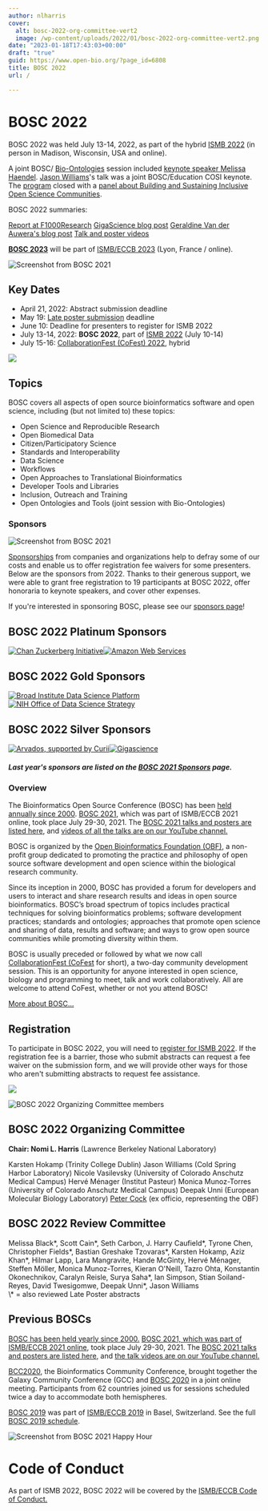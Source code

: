 ```yaml
---
author: nlharris
cover:
  alt: bosc-2022-org-committee-vert2
  image: /wp-content/uploads/2022/01/bosc-2022-org-committee-vert2.png
date: "2023-01-18T17:43:03+00:00"
draft: "true"
guid: https://www.open-bio.org/?page_id=6808
title: BOSC 2022
url: /

---
```

# BOSC 2022

BOSC 2022 was held July 13-14, 2022, as part of the hybrid [ISMB 2022](https://www.iscb.org/ismb2022) (in person in Madison, Wisconsin, USA and online).

A joint BOSC/ [Bio-Ontologies](https://www.bio-ontologies.org.uk/ismb-annual-meeting) session included [keynote speaker Melissa Haendel](/events/bosc-2022/bosc-2022-keynotes). [Jason Williams](/events/bosc-2022/bosc-2022-keynotes)'s talk was a joint BOSC/Education COSI keynote. The [program](/events/bosc-2022/bosc-2022-schedule/) closed with a [panel about Building and Sustaining Inclusive Open Science Communities](/events/bosc-2022/bosc-2022-panel/).

BOSC 2022 summaries:

[Report at F1000Research](https://f1000research.com/articles/11-1034/v1)
[GigaScience blog post](http://gigasciencejournal.com/blog/birthday-at-ismb2022/)
[Geraldine Van der Auwera's blog post](/2022/08/16/crowdsourced-highlights-from-bosc-2022/)
[Talk and poster videos](https://www.youtube.com/playlist?list=PLir-OOQiOhXYotvWZLnKd9rcNMb6r9tjf)

**[BOSC 2023](/events/bosc-2023/)** will be part of [ISMB/ECCB 2023](https://www.iscb.org/ismbeccb2023) (Lyon, France / online).

![Screenshot from BOSC 2021](wp-content/uploads/2022/01/bosc-2021-closing-composite-bigger.png)

## Key Dates

- April 21, 2022: Abstract submission deadline
- May 19: [Late poster submission](/events/bosc-2022/submit/) deadline
- June 10: Deadline for presenters to register for ISMB 2022
- July 13-14, 2022: **BOSC 2022**, part of [ISMB 2022](https://www.iscb.org/ismb2022) (July 10-14)
- July 15-16: [CollaborationFest (CoFest) 2022](/events/bosc-2022/obf-bosc-collaborationfest/), hybrid

![](wp-content/uploads/2022/01/Christie-and-Jason.png)

## Topics

BOSC covers all aspects of open source bioinformatics software and open science, including (but not limited to) these topics:

- Open Science and Reproducible Research
- Open Biomedical Data
- Citizen/Participatory Science
- Standards and Interoperability
- Data Science
- Workflows
- Open Approaches to Translational Bioinformatics
- Developer Tools and Libraries
- Inclusion, Outreach and Training
- Open Ontologies and Tools (joint session with Bio-Ontologies)

### Sponsors

![Screenshot from BOSC 2021](wp-content/uploads/2022/01/Caitlin-McHugh-BoF-1.jpeg)

[Sponsorships](/events/bosc/sponsors/) from companies and organizations help to defray some of our costs and enable us to offer registration fee waivers for some presenters. Below are the sponsors from 2022. Thanks to their generous support, we were able to grant free registration to 19 participants at BOSC 2022, offer honoraria to keynote speakers, and cover other expenses.

If you're interested in sponsoring BOSC, please see our [sponsors page](/events/bosc/sponsors/)!

## BOSC 2022 Platinum Sponsors

[![Chan Zuckerberg Initiative](wp-content/uploads/2021/06/CZI_Logotype_RGB.jpg)](https://chanzuckerberg.com/)[![Amazon Web Services](wp-content/uploads/2021/05/AWS_logo_RGB.png)](http://aws.amazon.com)

## BOSC 2022 Gold Sponsors

[![Broad Institute Data Science Platform](wp-content/uploads/2022/04/Broad-DSP-logo-1.png)](https://www.broadinstitute.org/data-sciences-platform)[![NIH Office of Data Science Strategy](wp-content/uploads/2022/04/NIH-ODSS_Horizontal_1Color-653.jpg)](https://datascience.nih.gov/)

## BOSC 2022 Silver Sponsors

[![Arvados, supported by Curii](wp-content/uploads/2022/05/ArvadosCurii.png)](https://arvados.org)[![Gigascience](wp-content/uploads/2019/05/Gigascience.png)](https://academic.oup.com/gigascience)

##### Last year's sponsors are listed on the [BOSC 2021 Sponsors](/events/bosc-2021/sponsors/) page.

### Overview

The Bioinformatics Open Source Conference (BOSC) has been [held annually since 2000](/events/bosc/about/). [BOSC 2021](/events/bosc-2021/), which was part of ISMB/ECCB 2021 online, took place July 29-30, 2021. The [BOSC 2021 talks and posters are listed here](/events/bosc-2021/bosc-2021-schedule/), and [videos of all the talks are on our YouTube channel.](https://www.youtube.com/playlist?list=PLir-OOQiOhXZ6jV_cld3Hp-C_0m4aCznk)

BOSC is organized by the [Open Bioinformatics Foundation (OBF)](/wiki/Main_Page), a non-profit group dedicated to promoting the practice and philosophy of open source software development and open science within the biological research community.

Since its inception in 2000, BOSC has provided a forum for developers and users to interact and share research results and ideas in open source bioinformatics. BOSC’s broad spectrum of topics includes practical techniques for solving bioinformatics problems; software development practices; standards and ontologies; approaches that promote open science and sharing of data, results and software; and ways to grow open source communities while promoting diversity within them.

BOSC is usually preceded or followed by what we now call [CollaborationFest (CoFest](/events/bosc/collaborationfest/) for short), a two-day community development session. This is an opportunity for anyone interested in open science, biology and programming to meet, talk and work collaboratively. All are welcome to attend CoFest, whether or not you attend BOSC!

[More about BOSC...](/events/bosc/about/)

## Registration

To participate in BOSC 2022, you will need to [register for ISMB 2022](https://www.iscb.org/ismb2022). If the registration fee is a barrier, those who submit abstracts can request a fee waiver on the submission form, and we will provide other ways for those who aren't submitting abstracts to request fee assistance.


![](wp-content/uploads/2022/01/Moni-GemmaTuron-JeremyYang.png)

![BOSC 2022 Organizing Committee members](wp-content/uploads/2022/01/bosc-2022-org-committee-vert2.png)

## BOSC 2022 Organizing Committee

**Chair: Nomi L. Harris** (Lawrence Berkeley National Laboratory)

Karsten Hokamp (Trinity College Dublin)
Jason Williams (Cold Spring Harbor Laboratory)
Nicole Vasilevsky (University of Colorado Anschutz Medical Campus)
Hervé Ménager (Institut Pasteur)
Monica Munoz-Torres (University of Colorado Anschutz Medical Campus)
Deepak Unni (European Molecular Biology Laboratory)
[Peter Cock](http://www.scri.ac.uk/staff/petercock) (ex officio, representing the OBF)

## BOSC 2022 Review Committee

Melissa Black\*, Scott Cain\*, Seth Carbon, J. Harry Caufield\*, Tyrone Chen, Christopher Fields\*, Bastian Greshake Tzovaras\*, Karsten Hokamp, Aziz Khan\*, Hilmar Lapp, Lara Mangravite, Hande McGinty, Hervé Ménager, Steffen Möller, Monica Munoz-Torres, Kieran O'Neill, Tazro Ohta, Konstantin Okonechnikov, Caralyn Reisle, Surya Saha\*, Ian Simpson, Stian Soiland-Reyes, David Twesigomwe, Deepak Unni\*, Jason Williams  
\\* = also reviewed Late Poster abstracts

## Previous BOSCs

[BOSC has been held yearly since 2000.](/events/bosc/about#Past_BOSCs) [BOSC 2021, which was part of](/events/bosc-2021/) [ISMB/ECCB 2021 online](https://www.iscb.org/ismbeccb2021), took place July 29-30, 2021. The [BOSC 2021 talks and posters are listed here](/events/bosc-2021/bosc-2021-schedule/), and [the talk videos are on our YouTube channel.](https://www.youtube.com/playlist?list=PLir-OOQiOhXZ6jV_cld3Hp-C_0m4aCznk)

[BCC2020](https://bcc2020.github.io/), the Bioinformatics Community Conference, brought together the Galaxy Community Conference (GCC) and [BOSC 2020](/events/bosc/schedule/) in a joint online meeting. Participants from 62 countries joined us for sessions scheduled twice a day to accommodate both hemispheres.

[BOSC 2019](/events/bosc-2019/) was part of [ISMB/ECCB 2019](https://www.iscb.org/ismbeccb2019) in Basel, Switzerland. See the full [BOSC 2019 schedule](/events/bosc/schedule/).

![Screenshot from BOSC 2021 Happy Hour](wp-content/uploads/2022/01/BOSC2021-happy-hour-28Jul-1.jpeg)

# Code of Conduct

As part of ISMB 2022, BOSC 2022 will be covered by the [ISMB/ECCB Code of Conduct.](https://www.iscb.org/iscb-policy-statements/iscb-code-of-ethics-and-professional-conduct)
